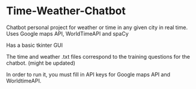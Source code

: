 # Time-Weather-Chatbot
Chatbot personal project for weather or time in any given city in real time. Uses Google maps API, WorldTimeAPI and spaCy

Has a basic tkinter GUI

The time and weather .txt files correspond to the training questions for the chatbot. (might be updated)

In order to run it, you must fill in API keys for Google maps API and WorldtimeAPI.
